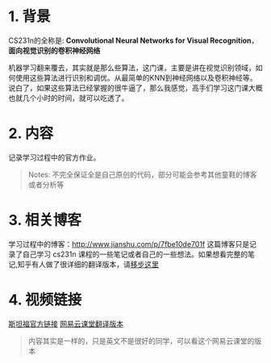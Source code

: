 
# 1. 背景
CS231n的全称是:
**Convolutional Neural Networks for Visual Recognition**，
**面向视觉识别的卷积神经网络**

机器学习翻来覆去，其实就是那么些算法，这门课，主要是讲在视觉识别领域，如何使用这些算法进行识别和调优。从最简单的KNN到神经网络以及卷积神经等。说白了，如果这些算法已经掌握的很牛逼了，那么我感觉，高手们学习这门课大概也就几个小时的时间，就可以吃透了。

# 2. 内容
记录学习过程中的官方作业。
> Notes: 不完全保证全是自己原创的代码，部分可能会参考其他童鞋的博客或者分析等 


# 3. 相关博客
学习过程中的博客：http://www.jianshu.com/p/7fbe10de701f
这篇博客只是记录了自己学习 cs231n 课程的一些笔记或者自己的一些想法。如果想看完整的笔记,知乎有人做了很详细的翻译版本，请[移步这里](https://zhuanlan.zhihu.com/p/21930884?refer=intelligentunit)

# 4. 视频链接
[斯坦福官方链接](http://cs231n.stanford.edu)
[网易云课堂翻译版本](http://study.163.com/course/courseMain.htm?courseId=1003223001)
> 内容其实是一样的，只是英文不是很好的同学，可以看这个网易云课堂的版本


